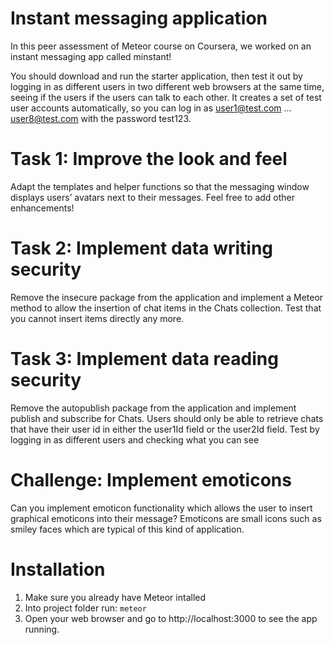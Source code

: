 # Instant messaging application

In this peer assessment of Meteor course on Coursera, we worked on an instant messaging app called minstant!

You should download and run the starter application, then test it out by logging in as different users in two different web browsers at the same time, seeing if the users if the users can talk to each other. It creates a set of test user accounts automatically, so you can log in as user1@test.com ... user8@test.com with the password test123.

# Task 1: Improve the look and feel

Adapt the templates and helper functions so that the messaging window displays users’ avatars next to their messages. Feel free to add other enhancements!

# Task 2: Implement data writing security

Remove the insecure package from the application and implement a Meteor method to allow the insertion of chat items in the Chats collection. Test that you cannot insert items directly any more.

# Task 3: Implement data reading security

Remove the autopublish package from the application and implement publish and subscribe for Chats. Users should only be able to retrieve chats that have their user id in either the user1Id field or the user2Id field. Test by logging in as different users and checking what you can see

# Challenge: Implement emoticons

Can you implement emoticon functionality which allows the user to insert graphical emoticons into their message? Emoticons are small icons such as smiley faces which are typical of this kind of application. 

# Installation
1. Make sure you already have Meteor intalled
2. Into project folder run: `meteor`
3. Open your web browser and go to http://localhost:3000 to see the app running.
